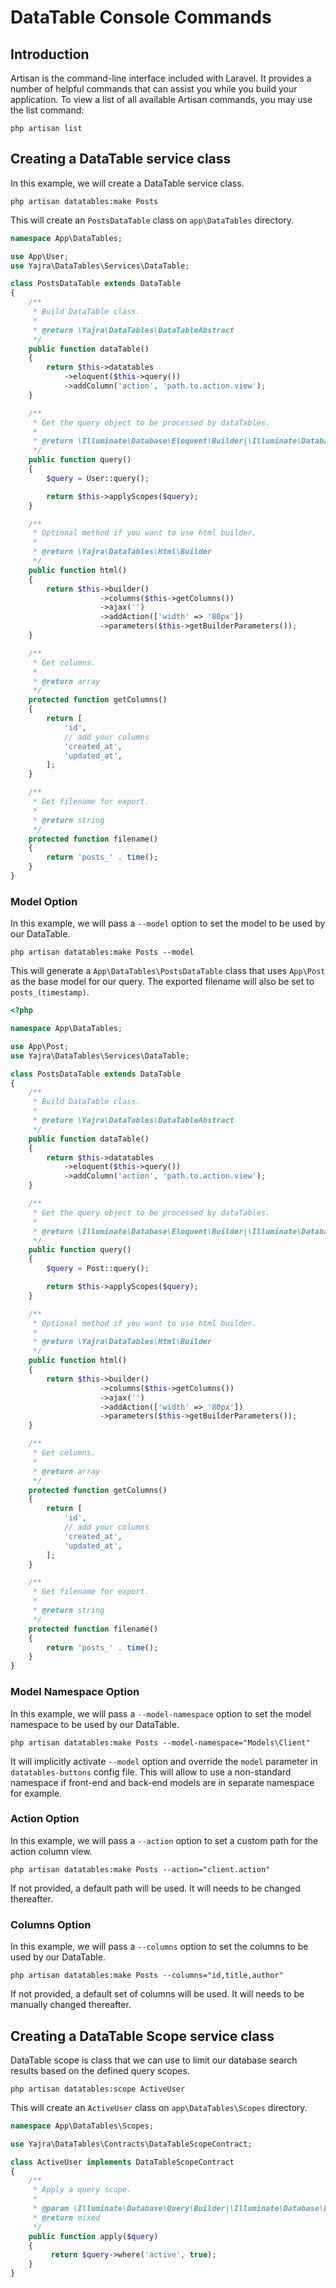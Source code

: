 # DataTable Console Commands

## Introduction

Artisan is the command-line interface included with Laravel.
It provides a number of helpful commands that can assist you while you build your application.
To view a list of all available Artisan commands, you may use the list command:

```
php artisan list
```

## Creating a DataTable service class

In this example, we will create a DataTable service class.

```
php artisan datatables:make Posts
```

This will create an `PostsDataTable` class on `app\DataTables` directory.

```php
namespace App\DataTables;

use App\User;
use Yajra\DataTables\Services\DataTable;

class PostsDataTable extends DataTable
{
    /**
     * Build DataTable class.
     *
     * @return \Yajra\DataTables\DataTableAbstract
     */
    public function dataTable()
    {
        return $this->datatables
            ->eloquent($this->query())
            ->addColumn('action', 'path.to.action.view');
    }

    /**
     * Get the query object to be processed by dataTables.
     *
     * @return \Illuminate\Database\Eloquent\Builder|\Illuminate\Database\Query\Builder|\Illuminate\Support\Collection
     */
    public function query()
    {
        $query = User::query();

        return $this->applyScopes($query);
    }

    /**
     * Optional method if you want to use html builder.
     *
     * @return \Yajra\DataTables\Html\Builder
     */
    public function html()
    {
        return $this->builder()
                    ->columns($this->getColumns())
                    ->ajax('')
                    ->addAction(['width' => '80px'])
                    ->parameters($this->getBuilderParameters());
    }

    /**
     * Get columns.
     *
     * @return array
     */
    protected function getColumns()
    {
        return [
            'id',
            // add your columns
            'created_at',
            'updated_at',
        ];
    }

    /**
     * Get filename for export.
     *
     * @return string
     */
    protected function filename()
    {
        return 'posts_' . time();
    }
}
```

### Model Option

In this example, we will pass a `--model` option to set the model to be used by our DataTable.

```
php artisan datatables:make Posts --model
```

This will generate a `App\DataTables\PostsDataTable` class that uses `App\Post` as the base model for our query. 
The exported filename will also be set to `posts_(timestamp)`.

```php
<?php

namespace App\DataTables;

use App\Post;
use Yajra\DataTables\Services\DataTable;

class PostsDataTable extends DataTable
{
    /**
     * Build DataTable class.
     *
     * @return \Yajra\DataTables\DataTableAbstract
     */
    public function dataTable()
    {
        return $this->datatables
            ->eloquent($this->query())
            ->addColumn('action', 'path.to.action.view');
    }

    /**
     * Get the query object to be processed by dataTables.
     *
     * @return \Illuminate\Database\Eloquent\Builder|\Illuminate\Database\Query\Builder|\Illuminate\Support\Collection
     */
    public function query()
    {
        $query = Post::query();

        return $this->applyScopes($query);
    }

    /**
     * Optional method if you want to use html builder.
     *
     * @return \Yajra\DataTables\Html\Builder
     */
    public function html()
    {
        return $this->builder()
                    ->columns($this->getColumns())
                    ->ajax('')
                    ->addAction(['width' => '80px'])
                    ->parameters($this->getBuilderParameters());
    }

    /**
     * Get columns.
     *
     * @return array
     */
    protected function getColumns()
    {
        return [
            'id',
            // add your columns
            'created_at',
            'updated_at',
        ];
    }

    /**
     * Get filename for export.
     *
     * @return string
     */
    protected function filename()
    {
        return 'posts_' . time();
    }
}
```


### Model Namespace Option

In this example, we will pass a `--model-namespace` option to set the model namespace to be used by our DataTable.

```
php artisan datatables:make Posts --model-namespace="Models\Client"
```
It will implicitly activate `--model` option and override the `model` parameter in `datatables-buttons` config file.
This will allow to use a non-standard namespace if front-end and back-end models are in separate namespace for example. 



### Action Option

In this example, we will pass a `--action` option to set a custom path for the action column view.

```
php artisan datatables:make Posts --action="client.action"
```
If not provided, a default path will be used. It will needs to be changed thereafter.

### Columns Option

In this example, we will pass a `--columns` option to set the columns to be used by our DataTable.

```
php artisan datatables:make Posts --columns="id,title,author"
```
If not provided, a default set of columns will be used. It will needs to be manually changed thereafter.



## Creating a DataTable Scope service class

DataTable scope is class that we can use to limit our database search results based on the defined query scopes.

```
php artisan datatables:scope ActiveUser
```

This will create an `ActiveUser` class on `app\DataTables\Scopes` directory.

```php
namespace App\DataTables\Scopes;

use Yajra\DataTables\Contracts\DataTableScopeContract;

class ActiveUser implements DataTableScopeContract
{
    /**
     * Apply a query scope.
     *
     * @param \Illuminate\Database\Query\Builder|\Illuminate\Database\Eloquent\Builder $query
     * @return mixed
     */
    public function apply($query)
    {
         return $query->where('active', true);
    }
}
```
